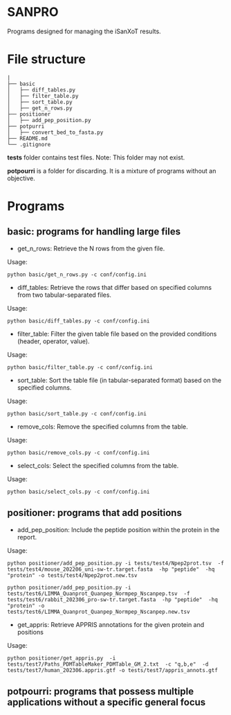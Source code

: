 # SANPRO

Programs designed for managing the iSanXoT results.


# File structure
```
|
├── basic
│   ├── diff_tables.py
│   ├── filter_table.py
│   ├── sort_table.py
│   ├── get_n_rows.py
├── positioner
│   ├── add_pep_position.py
├── potpurri
│   ├── convert_bed_to_fasta.py
├── README.md
└── .gitignore
```

**tests** folder contains test files. Note: This folder may not exist.

**potpourri** is a folder for discarding. It is a mixture of programs without an objective.


# Programs

## basic: programs for handling large files

* get_n_rows: Retrieve the N rows from the given file.

Usage:
```
python basic/get_n_rows.py -c conf/config.ini
```

* diff_tables: Retrieve the rows that differ based on specified columns from two tabular-separated files.

Usage:
```
python basic/diff_tables.py -c conf/config.ini
```

* filter_table: Filter the given table file based on the provided conditions (header, operator, value).

Usage:
```
python basic/filter_table.py -c conf/config.ini
```

* sort_table: Sort the table file (in tabular-separated format) based on the specified columns.

Usage:
```
python basic/sort_table.py -c conf/config.ini
```

* remove_cols: Remove the specified columns from the table.

Usage:
```
python basic/remove_cols.py -c conf/config.ini
```

* select_cols: Select the specified columns from the table.

Usage:
```
python basic/select_cols.py -c conf/config.ini
```



## positioner: programs that add positions

* add_pep_position: Include the peptide position within the protein in the report.

Usage:
```
python positioner/add_pep_position.py -i tests/test4/Npep2prot.tsv  -f tests/test4/mouse_202206_uni-sw-tr.target.fasta  -hp "peptide"  -hq "protein" -o tests/test4/Npep2prot.new.tsv

python positioner/add_pep_position.py -i tests/test6/LIMMA_Quanprot_Quanpep_Normpep_Nscanpep.tsv  -f tests/test6/rabbit_202306_pro-sw-tr.target.fasta  -hp "peptide"  -hq "protein" -o tests/test6/LIMMA_Quanprot_Quanpep_Normpep_Nscanpep.new.tsv
```

* get_appris: Retrieve APPRIS annotations for the given protein and positions

Usage:
```
python positioner/get_appris.py  -i tests/test7/Paths_PDMTableMaker_PDMTable_GM_2.txt  -c "q,b,e"  -d tests/test7/human_202306.appris.gtf -o tests/test7/appris_annots.gtf
```





## potpourri: programs that possess multiple applications without a specific general focus


